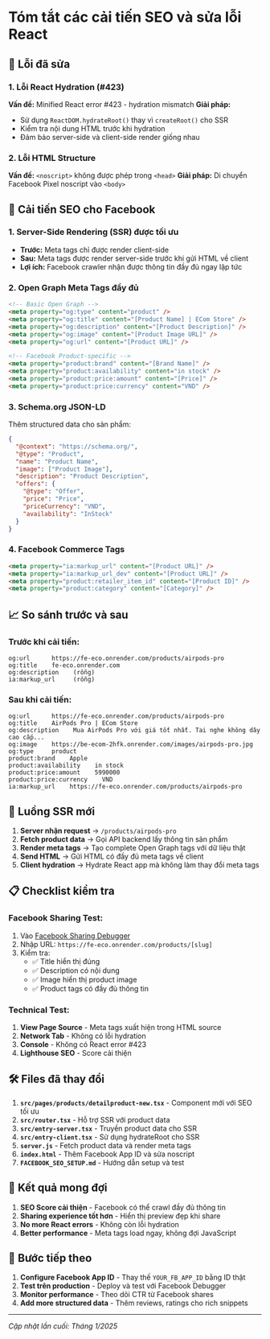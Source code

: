 # Tóm tắt các cải tiến SEO và sửa lỗi React

## 🔧 Lỗi đã sửa

### 1. Lỗi React Hydration (#423)
**Vấn đề:** Minified React error #423 - hydration mismatch
**Giải pháp:** 
- Sử dụng `ReactDOM.hydrateRoot()` thay vì `createRoot()` cho SSR
- Kiểm tra nội dung HTML trước khi hydration
- Đảm bảo server-side và client-side render giống nhau

### 2. Lỗi HTML Structure
**Vấn đề:** `<noscript>` không được phép trong `<head>`
**Giải pháp:** Di chuyển Facebook Pixel noscript vào `<body>`

## 🚀 Cải tiến SEO cho Facebook

### 1. Server-Side Rendering (SSR) được tối ưu
- **Trước:** Meta tags chỉ được render client-side
- **Sau:** Meta tags được render server-side trước khi gửi HTML về client
- **Lợi ích:** Facebook crawler nhận được thông tin đầy đủ ngay lập tức

### 2. Open Graph Meta Tags đầy đủ
```html
<!-- Basic Open Graph -->
<meta property="og:type" content="product" />
<meta property="og:title" content="[Product Name] | ECom Store" />
<meta property="og:description" content="[Product Description]" />
<meta property="og:image" content="[Product Image URL]" />
<meta property="og:url" content="[Product URL]" />

<!-- Facebook Product-specific -->
<meta property="product:brand" content="[Brand Name]" />
<meta property="product:availability" content="in stock" />
<meta property="product:price:amount" content="[Price]" />
<meta property="product:price:currency" content="VND" />
```

### 3. Schema.org JSON-LD
Thêm structured data cho sản phẩm:
```json
{
  "@context": "https://schema.org/",
  "@type": "Product",
  "name": "Product Name",
  "image": ["Product Image"],
  "description": "Product Description",
  "offers": {
    "@type": "Offer",
    "price": "Price",
    "priceCurrency": "VND",
    "availability": "InStock"
  }
}
```

### 4. Facebook Commerce Tags
```html
<meta property="ia:markup_url" content="[Product URL]" />
<meta property="ia:markup_url_dev" content="[Product URL]" />
<meta property="product:retailer_item_id" content="[Product ID]" />
<meta property="product:category" content="[Category]" />
```

## 📈 So sánh trước và sau

### Trước khi cải tiến:
```
og:url      https://fe-eco.onrender.com/products/airpods-pro
og:title    fe-eco.onrender.com
og:description    (rỗng)
ia:markup_url     (rỗng)
```

### Sau khi cải tiến:
```
og:url      https://fe-eco.onrender.com/products/airpods-pro
og:title    AirPods Pro | ECom Store
og:description    Mua AirPods Pro với giá tốt nhất. Tai nghe không dây cao cấp...
og:image    https://be-ecom-2hfk.onrender.com/images/airpods-pro.jpg
og:type     product
product:brand    Apple
product:availability    in stock
product:price:amount    5990000
product:price:currency    VND
ia:markup_url    https://fe-eco.onrender.com/products/airpods-pro
```

## 🔄 Luồng SSR mới

1. **Server nhận request** → `/products/airpods-pro`
2. **Fetch product data** → Gọi API backend lấy thông tin sản phẩm
3. **Render meta tags** → Tạo complete Open Graph tags với dữ liệu thật
4. **Send HTML** → Gửi HTML có đầy đủ meta tags về client
5. **Client hydration** → Hydrate React app mà không làm thay đổi meta tags

## 📋 Checklist kiểm tra

### Facebook Sharing Test:
1. Vào [Facebook Sharing Debugger](https://developers.facebook.com/tools/debug/)
2. Nhập URL: `https://fe-eco.onrender.com/products/[slug]`
3. Kiểm tra:
   - ✅ Title hiển thị đúng
   - ✅ Description có nội dung
   - ✅ Image hiển thị product image
   - ✅ Product tags có đầy đủ thông tin

### Technical Test:
1. **View Page Source** - Meta tags xuất hiện trong HTML source
2. **Network Tab** - Không có lỗi hydration
3. **Console** - Không có React error #423
4. **Lighthouse SEO** - Score cải thiện

## 🛠️ Files đã thay đổi

1. **`src/pages/products/detailproduct-new.tsx`** - Component mới với SEO tối ưu
2. **`src/router.tsx`** - Hỗ trợ SSR với product data
3. **`src/entry-server.tsx`** - Truyền product data cho SSR
4. **`src/entry-client.tsx`** - Sử dụng hydrateRoot cho SSR
5. **`server.js`** - Fetch product data và render meta tags
6. **`index.html`** - Thêm Facebook App ID và sửa noscript
7. **`FACEBOOK_SEO_SETUP.md`** - Hướng dẫn setup và test

## 🚀 Kết quả mong đợi

1. **SEO Score cải thiện** - Facebook có thể crawl đầy đủ thông tin
2. **Sharing experience tốt hơn** - Hiển thị preview đẹp khi share
3. **No more React errors** - Không còn lỗi hydration
4. **Better performance** - Meta tags load ngay, không đợi JavaScript

## 🔮 Bước tiếp theo

1. **Configure Facebook App ID** - Thay thế `YOUR_FB_APP_ID` bằng ID thật
2. **Test trên production** - Deploy và test với Facebook Debugger
3. **Monitor performance** - Theo dõi CTR từ Facebook shares
4. **Add more structured data** - Thêm reviews, ratings cho rich snippets

---
*Cập nhật lần cuối: Tháng 1/2025*
